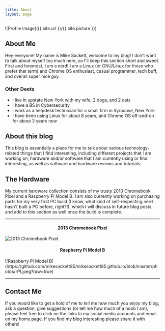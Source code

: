 ```yaml
---
title: About
layout: page
---
```


![Profile Image]({{ site.url }}/{{ site.picture }})


<h2>About Me</h2>

<p>Hey everyone!  My name is Mike Sackett, welcome to my blog!  I don't want to talk about myself too much here, so I'll keep this section short and sweet.  First and foremost, I am a nerd!  I am a Linux (or GNU/Linux for those who prefer that term) and Chrome OS enthusiast, casual programmer, tech buff, and overall super nice guy.
</p>

<H3>Other Deets</H3> 
<ul>
<li>I live in upstate New York with my wife, 2 dogs, and 2 cats</li>
<li>I have a BS in Cybersecurity</li>
<li>I work as a helpdesk technician for a small firm in Syracuse, New York</li>
<li>I have been using Linux for about 8 years, and Chrome OS off-and-on for about 3 years now</li>
</ul>

<h2>About this blog</h2>

This blog is essentially a place for me to talk about various technology-related things that I find interesting, including different projects that I am working on, hardware and/or software that I am currently using or find interesting, as well as software and hardware reviews and tutorials.  

<h2>The Hardware</h2>

<p>My current hardware collection consists of my trusty 2013 Chromebook Pixel and a Raspberry Pi Model B.  I am also currently working on purchasing parts for my very first PC build (I know, what kind of self-respecting nerd hasn't built a PC before, right?!), which I will discuss in future blog posts, and add to this section as well once the build is complete.</p>

---

<h4 align="center">2013 Chromebook Pixel</h4>

![2013 Chromebook Pixel](https://github.com/mikesackett85/mikesackett85.github.io/blob/master/photos/Pixel.jpeg?raw=true)

<h4 align="center">Raspberry Pi Model B</h4>
![Raspberry Pi Model B](https://github.com/mikesackett85/mikesackett85.github.io/blob/master/photos/rPI.jpeg?raw=true)

***

<h2>Contact Me</h2>

<p>If you would like to get a hold of me to tell me how much you enjoy my blog, ask a question, give suggestions (or tell me how much of a noob I am), please feel free to click on the links to my social media accounts and email on my home page.  If you find my blog interesting please share it with others!</p>

